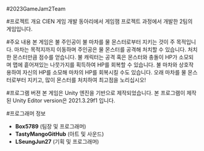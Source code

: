 #2023GameJam2Team

#프로젝트 개요
CIEN 게임 개발 동아리에서 게임잼 프로젝트 과정에서 개발한 2팀의 게임입니다.

#주요 내용
본 게임은 불 주인공이 불 마차를 물 몬스터로부터 지키는 것이 주 목적입니다.
마차는 목적지까지 이동하며 주인공은 물 몬스터를 공격해 처치할 수 있습니다. 처치한 몬스터만큼 점수를 얻습니다.
불 캐릭터는 공격 혹은 몬스터와 충돌이 HP가 소모되며 맵에 흩어져있는 나뭇가지를 획득하여 HP를 회복할 수 있습니다.
불 마차와 상호작용하여 자신의 HP를 소모해 마차의 HP를 회복시킬 수도 있습니다.
오래 마차를 물 몬스터로부터 지키고, 많이 몬스터를 처치하여 최고점을 노리십시오!

#프로그램 버젼
본 게임은 Unity 엔진을 기반으로 제작되었습니다.
본 프로그램이 제작된 Unity Editor version은 2021.3.29f1 입니다.

#프로그래머 정보
-   **Box5789** (팀장 및 프로그래머)
-   **TastyMangoGitHub** (아트 및 사운드)
-   **LSeungJun27** (기획 및 프로그래머)

